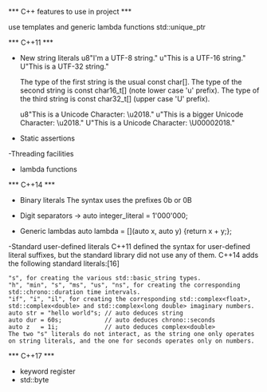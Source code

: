 *** C++ features to use in project ***

use templates and generic lambda functions
std::unique_ptr

*** C++11 ***
- New string literals
    u8"I'm a UTF-8 string."
    u"This is a UTF-16 string."
    U"This is a UTF-32 string."

    The type of the first string is the usual const char[]. The type of the second string is const char16_t[] (note lower case 'u' prefix). The type of the third string is const char32_t[] (upper case 'U' prefix).

    u8"This is a Unicode Character: \u2018."
    u"This is a bigger Unicode Character: \u2018."
    U"This is a Unicode Character: \U00002018."

- Static assertions

-Threading facilities

- lambda functions

*** C++14 ***
- Binary literals
    The syntax uses the prefixes 0b or 0B

- Digit separators -> auto integer_literal = 1'000'000;

- Generic lambdas
    auto lambda = [](auto x, auto y) {return x + y;};

-Standard user-defined literals
    C++11 defined the syntax for user-defined literal suffixes, but the standard library did not use any of them. C++14 adds the following standard literals:[16]

    "s", for creating the various std::basic_string types.
    "h", "min", "s", "ms", "us", "ns", for creating the corresponding std::chrono::duration time intervals.
    "if", "i", "il", for creating the corresponding std::complex<float>, std::complex<double> and std::complex<long double> imaginary numbers.
    auto str = "hello world"s; // auto deduces string
    auto dur = 60s;            // auto deduces chrono::seconds
    auto z   = 1i;             // auto deduces complex<double>
    The two "s" literals do not interact, as the string one only operates on string literals, and the one for seconds operates only on numbers.

*** C++17 ***
- keyword register
- std::byte